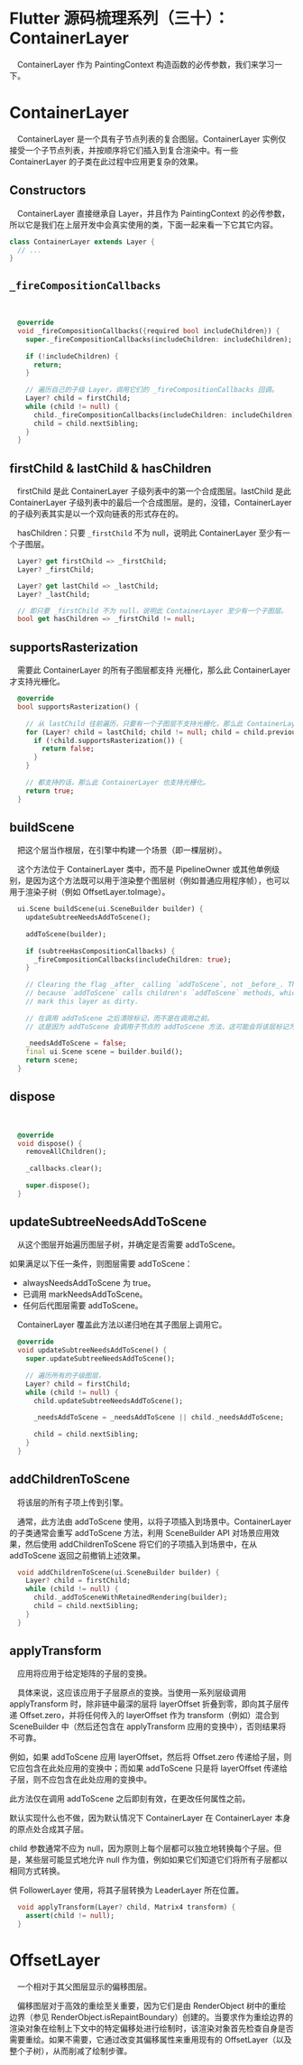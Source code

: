 # Flutter 源码梳理系列（三十）：ContainerLayer

&emsp;ContainerLayer 作为 PaintingContext 构造函数的必传参数，我们来学习一下。

# ContainerLayer

&emsp;ContainerLayer 是一个具有子节点列表的复合图层。ContainerLayer 实例仅接受一个子节点列表，并按顺序将它们插入到复合渲染中。有一些 ContainerLayer 的子类在此过程中应用更复杂的效果。

## Constructors

&emsp;ContainerLayer 直接继承自 Layer，并且作为 PaintingContext 的必传参数，所以它是我们在上层开发中会真实使用的类，下面一起来看一下它其它内容。

```dart
class ContainerLayer extends Layer {
  // ...
}
```

## `_fireCompositionCallbacks`

&emsp;

```dart
  @override
  void _fireCompositionCallbacks({required bool includeChildren}) {
    super._fireCompositionCallbacks(includeChildren: includeChildren);
    
    if (!includeChildren) {
      return;
    }
    
    // 遍历自己的子级 Layer，调用它们的 _fireCompositionCallbacks 回调。
    Layer? child = firstChild;
    while (child != null) {
      child._fireCompositionCallbacks(includeChildren: includeChildren);
      child = child.nextSibling;
    }
  }
```

## firstChild & lastChild & hasChildren

&emsp;firstChild 是此 ContainerLayer 子级列表中的第一个合成图层。lastChild 是此 ContainerLayer 子级列表中的最后一个合成图层。是的，没错，ContainerLayer 的子级列表其实是以一个双向链表的形式存在的。

&emsp;hasChildren：只要 `_firstChild` 不为 null，说明此 ContainerLayer 至少有一个子图层。 

```dart
  Layer? get firstChild => _firstChild;
  Layer? _firstChild;

  Layer? get lastChild => _lastChild;
  Layer? _lastChild;

  // 即只要 _firstChild 不为 null，说明此 ContainerLayer 至少有一个子图层。 
  bool get hasChildren => _firstChild != null;
```

## supportsRasterization

&emsp;需要此 ContainerLayer 的所有子图层都支持 光栅化，那么此 ContainerLayer 才支持光栅化。

```dart
  @override
  bool supportsRasterization() {
    
    // 从 lastChild 往前遍历，只要有一个子图层不支持光栅化，那么此 ContainerLayer 就不支持光栅化。 
    for (Layer? child = lastChild; child != null; child = child.previousSibling) { 
      if (!child.supportsRasterization()) {
        return false;
      }
    }
    
    // 都支持的话，那么此 ContainerLayer 也支持光栅化。
    return true;
  }
```

## buildScene

&emsp;把这个层当作根层，在引擎中构建一个场景（即一棵层树）。

&emsp;这个方法位于 ContainerLayer 类中，而不是 PipelineOwner 或其他单例级别，是因为这个方法既可以用于渲染整个图层树（例如普通应用程序帧），也可以用于渲染子树（例如 OffsetLayer.toImage）。

```dart
  ui.Scene buildScene(ui.SceneBuilder builder) {
    updateSubtreeNeedsAddToScene();
    
    addToScene(builder);
    
    if (subtreeHasCompositionCallbacks) {
      _fireCompositionCallbacks(includeChildren: true);
    }
    
    // Clearing the flag _after_ calling `addToScene`, not _before_. This is
    // because `addToScene` calls children's `addToScene` methods, which may
    // mark this layer as dirty.
    
    // 在调用 addToScene 之后清除标记，而不是在调用之前。
    // 这是因为 addToScene 会调用子节点的 addToScene 方法，这可能会将该层标记为脏。
    
    _needsAddToScene = false;
    final ui.Scene scene = builder.build();
    return scene;
  }
```

## dispose

&emsp;

```dart
  @override
  void dispose() {
    removeAllChildren();
    
    _callbacks.clear();
    
    super.dispose();
  }
```

## updateSubtreeNeedsAddToScene

&emsp;从这个图层开始遍历图层子树，并确定是否需要 addToScene。

如果满足以下任一条件，则图层需要 addToScene：

+ alwaysNeedsAddToScene 为 true。
+ 已调用 markNeedsAddToScene。
+ 任何后代图层需要 addToScene。

&emsp;ContainerLayer 覆盖此方法以递归地在其子图层上调用它。

```dart
  @override
  void updateSubtreeNeedsAddToScene() {
    super.updateSubtreeNeedsAddToScene();
    
    // 遍历所有的子级图层，
    Layer? child = firstChild; 
    while (child != null) {
      child.updateSubtreeNeedsAddToScene();
      
      _needsAddToScene = _needsAddToScene || child._needsAddToScene;
      
      child = child.nextSibling;
    }
  }
```

## addChildrenToScene

&emsp;将该层的所有子项上传到引擎。

&emsp;通常，此方法由 addToScene 使用，以将子项插入到场景中。ContainerLayer 的子类通常会重写 addToScene 方法，利用 SceneBuilder API 对场景应用效果，然后使用 addChildrenToScene 将它们的子项插入到场景中，在从 addToScene 返回之前撤销上述效果。

```dart
  void addChildrenToScene(ui.SceneBuilder builder) {
    Layer? child = firstChild;
    while (child != null) {
      child._addToSceneWithRetainedRendering(builder);
      child = child.nextSibling;
    }
  }
```

## applyTransform

&emsp;应用将应用于给定矩阵的子层的变换。

&emsp;具体来说，这应该应用于子层原点的变换。当使用一系列层级调用 applyTransform 时，除非链中最深的层将 layerOffset 折叠到零，即向其子层传递 Offset.zero，并将任何传入的 layerOffset 作为 transform（例如）混合到 SceneBuilder 中（然后还包含在 applyTransform 应用的变换中），否则结果将不可靠。

例如，如果 addToScene 应用 layerOffset，然后将 Offset.zero 传递给子层，则它应包含在此处应用的变换中；而如果 addToScene 只是将 layerOffset 传递给子层，则不应包含在此处应用的变换中。

此方法仅在调用 addToScene 之后即刻有效，在更改任何属性之前。

默认实现什么也不做，因为默认情况下 ContainerLayer 在 ContainerLayer 本身的原点处合成其子层。

child 参数通常不应为 null，因为原则上每个层都可以独立地转换每个子层。但是，某些层可能显式地允许 null 作为值，例如如果它们知道它们将所有子层都以相同方式转换。

供 FollowerLayer 使用，将其子层转换为 LeaderLayer 所在位置。

```dart
  void applyTransform(Layer? child, Matrix4 transform) {
    assert(child != null);
  }
```



# OffsetLayer

&emsp;一个相对于其父图层显示的偏移图层。

&emsp;偏移图层对于高效的重绘至关重要，因为它们是由 RenderObject 树中的重绘边界（参见 RenderObject.isRepaintBoundary）创建的。当要求作为重绘边界的渲染对象在绘制上下文中的特定偏移处进行绘制时，该渲染对象首先检查自身是否需要重绘。如果不需要，它通过改变其偏移属性来重用现有的 OffsetLayer（以及整个子树），从而削减了绘制步骤。
